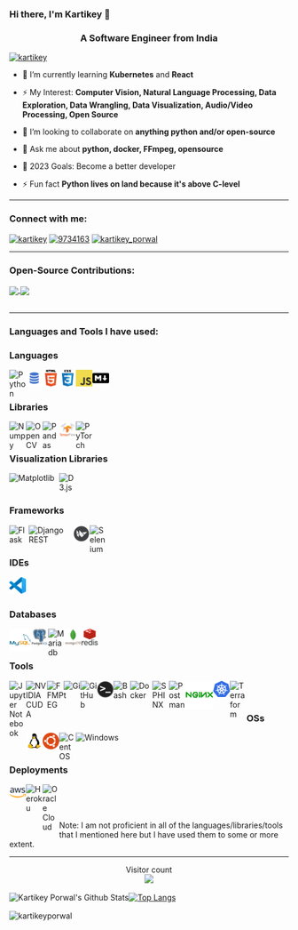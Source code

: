 ### Hi there, I'm Kartikey 👋
<h3 align="center">A Software Engineer from India</h3>

<p align="left"> <a href="https://twitter.com/kartikeyporwal" target="blank"><img src="https://img.shields.io/twitter/follow/kartikeyporwal?logo=twitter&style=for-the-badge" alt="kartikey" /></a> </p>

- 🌱 I’m currently learning **Kubernetes** and **React**

- ⚡ My Interest: **Computer Vision, Natural Language Processing, Data Exploration, Data Wrangling, Data Visualization, Audio/Video Processing, Open Source**

- 👯 I’m looking to collaborate on **anything python and/or open-source**

- 💬 Ask me about **python, docker, FFmpeg, opensource**

- 🥅 2023 Goals: Become a better developer

- ⚡ Fun fact **Python lives on land because it's above C-level**

---

<h3 align="left">Connect with me:</h3>
<p align="left">
<a href="https://twitter.com/kartikeyporwal" target="blank"><img align="center" src="https://raw.githubusercontent.com/rahuldkjain/github-profile-readme-generator/master/src/images/icons/Social/twitter.svg" alt="kartikey" height="30" width="40" /></a>
<a href="https://stackoverflow.com/users/9734163/kartikey-porwal" target="blank"><img align="center" src="https://raw.githubusercontent.com/rahuldkjain/github-profile-readme-generator/master/src/images/icons/Social/stack-overflow.svg" alt="9734163" height="30" width="40" /></a>
<a href="https://www.hackerrank.com/kartikey_porwal" target="blank"><img align="center" src="https://raw.githubusercontent.com/rahuldkjain/github-profile-readme-generator/master/src/images/icons/Social/hackerrank.svg" alt="kartikey_porwal" height="30" width="40" /></a>
</p>


---

### Open-Source Contributions:


<a href="https://github.com/nebuly-ai/nebullvm">
  <img align="center" src="https://github-readme-stats.vercel.app/api/pin/?username=nebuly-ai&repo=nebullvm&theme=buefy" />
</a>
<a href="https://github.com/snakers4/silero-models">
  <img align="center" src="https://github-readme-stats.vercel.app/api/pin/?username=snakers4&repo=silero-models&theme=buefy" />
</a>

<br />
<br />


---


### Languages and Tools I have used:

### Languages

[<img align="left" alt="Python" width="30px" src="https://avatars0.githubusercontent.com/u/1525981" />][python]


[<img align="left" alt="SQL" width="30px" src="https://raw.githubusercontent.com/github/explore/80688e429a7d4ef2fca1e82350fe8e3517d3494d/topics/sql/sql.png" />][sql]

[<img align="left" alt="HTML5" width="30px" src="https://raw.githubusercontent.com/github/explore/80688e429a7d4ef2fca1e82350fe8e3517d3494d/topics/html/html.png" />][html5]

[<img align="left" alt="CSS3" width="30px" src="https://raw.githubusercontent.com/github/explore/80688e429a7d4ef2fca1e82350fe8e3517d3494d/topics/css/css.png" />][css]

[<img align="left" alt="JavaScript" width="30px" src="https://raw.githubusercontent.com/github/explore/80688e429a7d4ef2fca1e82350fe8e3517d3494d/topics/javascript/javascript.png" />][javascript]


[<img align="left" alt="Markdown" width="30px" src="https://raw.githubusercontent.com/github/explore/80688e429a7d4ef2fca1e82350fe8e3517d3494d/topics/markdown/markdown.png" />][markdown]




<br />
<br />


### Libraries

[<img align="left" alt="Numpy" width="30px" src="https://numpy.org/images/logo.svg" />][numpy]

[<img align="left" alt="OpenCV" width="30px" src="https://avatars1.githubusercontent.com/u/5009934?" />][opencv]

[<img align="left" alt="Pandas" width="30px" src="https://avatars1.githubusercontent.com/u/21206976?" />][pandas]

[<img align="left" alt="Tensorflow" width="30px" src="https://raw.githubusercontent.com/github/explore/80688e429a7d4ef2fca1e82350fe8e3517d3494d/topics/tensorflow/tensorflow.png" />][tensorflow]


[<img align="left" alt="PyTorch" width="30px" src="https://pytorch.org/assets/images/pytorch-logo.png" />][pytorch]

<br />
<br />


### Visualization Libraries

[<img align="left" alt="Matplotlib" width="90px" src="https://matplotlib.org/_static/logo2_compressed.svg" />][matplotlib]



[<img align="left" alt="D3.js" width="30px" src="https://camo.githubusercontent.com/722a5cc12c7d40231ebeb8ca6facdc8547e2abf7/68747470733a2f2f64336a732e6f72672f6c6f676f2e737667" />][d3js]


<br />
<br />

### Frameworks

[<img align="left" alt="Flask" width="35px" src="https://www.vectorlogo.zone/logos/pocoo_flask/pocoo_flask-icon.svg" />][flask]

[<img align="left" alt="Django REST" width="80px" src="https://www.django-rest-framework.org/img/logo.png" />][django_rest]


[<img align="left" alt="Kivy" width="30px" src="https://raw.githubusercontent.com/kivy/kivy/master/kivy/data/logo/kivy-icon-256.png" />][kivy]

[<img align="left" alt="Selenium" width="30px" src="https://camo.githubusercontent.com/74ed64243ba05754329bc527cd4240ebd1c087a1/68747470733a2f2f73656c656e69756d2e6465762f696d616765732f73656c656e69756d5f6c6f676f5f7371756172655f677265656e2e706e67" />][selenium]

<br />
<br />


### IDEs


[<img align="left" alt="Visual Studio Code" width="30px" src="https://raw.githubusercontent.com/github/explore/80688e429a7d4ef2fca1e82350fe8e3517d3494d/topics/visual-studio-code/visual-studio-code.png" />][vscode]

<br />
<br />

### Databases

[<img align="left" alt="MySQL" width="40px" src="https://raw.githubusercontent.com/devicons/devicon/master/icons/mysql/mysql-original-wordmark.svg" />][mysql]


[<img align="left" alt="Postgresql" width="30px" src="https://raw.githubusercontent.com/devicons/devicon/master/icons/postgresql/postgresql-original-wordmark.svg" />][postgresql]


[<img align="left" alt="Mariadb" width="30px" src="https://www.vectorlogo.zone/logos/mariadb/mariadb-icon.svg" />][mariadb]

[<img align="left" alt="Mongodb" width="30px" src="https://raw.githubusercontent.com/devicons/devicon/master/icons/mongodb/mongodb-original-wordmark.svg" />][mongodb]

[<img align="left" alt="Redis" width="30px" src="https://raw.githubusercontent.com/devicons/devicon/master/icons/redis/redis-original-wordmark.svg" />][redis]



<br />
<br />


### Tools


[<img align="left" alt="Jupyter Notebook" width="30px" src="https://avatars1.githubusercontent.com/u/7388996" />][jupyter]

[<img align="left" alt="NVIDIA CUDA" width="38px" src="https://upload.wikimedia.org/wikipedia/en/b/b9/Nvidia_CUDA_Logo.jpg" />][cuda]

[<img align="left" alt="FFMPEG" width="30px" src="https://avatars2.githubusercontent.com/u/729418?" />][ffmpeg]


[<img align="left" alt="Git" width="30px" src="https://www.vectorlogo.zone/logos/git-scm/git-scm-icon.svg" />][git]

[<img align="left" alt="GitHub" width="30px" src="https://avatars1.githubusercontent.com/u/9919?" />][github]



[<img align="left" alt="Terminal" width="30px" src="https://raw.githubusercontent.com/github/explore/80688e429a7d4ef2fca1e82350fe8e3517d3494d/topics/terminal/terminal.png" />][terminal]

[<img align="left" alt="Bash" width="30px" src="https://www.vectorlogo.zone/logos/gnu_bash/gnu_bash-icon.svg" />][bash]



[<img align="left" alt="Docker" width="40px" src="https://avatars0.githubusercontent.com/u/5429470?" />][docker]


[<img align="left" alt="SPHINX" width="30px" src="https://avatars2.githubusercontent.com/u/31936682?" />][sphinx]



[<img align="left" alt="Postman" width="30px" src="https://www.vectorlogo.zone/logos/getpostman/getpostman-icon.svg" />][postman]


[<img align="left" alt="NGINX" width="50px" src="https://raw.githubusercontent.com/devicons/devicon/master/icons/nginx/nginx-original.svg" />][nginx]
  
[<img align="left" alt="Kubernetes" width="30px" src="https://raw.githubusercontent.com/kubernetes/kubernetes/master/logo/logo.png" />][kubernetes]

[<img align="left" alt="Terraform" width="30px" src="https://assets-global.website-files.com/5f10ed4c0ebf7221fb5661a5/5f2f44a3fe54f0baba461524_terraform-logo.png" />][terraform]


<br />
<br />


### OSs

[<img align="left" alt="Linux" width="30px" src="https://raw.githubusercontent.com/github/explore/80688e429a7d4ef2fca1e82350fe8e3517d3494d/topics/linux/linux.png" />][linux]

[<img align="left" alt="Ubuntu" width="30px" src="https://raw.githubusercontent.com/github/explore/80688e429a7d4ef2fca1e82350fe8e3517d3494d/topics/ubuntu/ubuntu.png" />][ubuntu]

[<img align="left" alt="CentOS" width="30px" src="https://upload.wikimedia.org/wikipedia/commons/6/63/CentOS_color_logo.svg" />][centos]


[<img align="left" alt="Windows" width="90px"  src="https://upload.wikimedia.org/wikipedia/commons/thumb/e/e2/Windows_logo_and_wordmark_-_2021.svg/250px-Windows_logo_and_wordmark_-_2021.svg.png" />][windows]


<br />
<br />


### Deployments

[<img align="left" alt="AWS" width="30px" src="https://raw.githubusercontent.com/devicons/devicon/master/icons/amazonwebservices/amazonwebservices-original-wordmark.svg" />][aws]

[<img align="left" alt="Heroku" width="30px" src="https://www.vectorlogo.zone/logos/heroku/heroku-icon.svg" />][heroku]

[<img align="left" alt="Oracle Cloud" width="30px" src="https://www.oracle.com/a/ocom/img/oracle-social-share-fb.jpg" />][oci]






<br />
<br />
<br />


Note: I am not proficient in all of the languages/libraries/tools that I mentioned here but I have used them to some or more extent.


---

<p align="center"> 
  Visitor count<br>
  <img src="https://profile-counter.glitch.me/kartikeyporwal/count.svg" />
</p>


[<img align="left" alt="Kartikey Porwal's Github Stats" src="https://github-readme-stats.vercel.app/api?username=kartikeyporwal&show_icons=true&hide_border=true&theme=radical" />][github]

[![Top Langs](https://github-readme-stats.vercel.app/api/top-langs/?username=kartikeyporwal&show_icons=true&hide_border=true&theme=radical)](https://github.com/kartikeyporwal)

<p><img align="center" src="http://github-readme-streak-stats.herokuapp.com?user=kartikeyporwal&theme=nightowl&date_format=M%20j%5B%2C%20Y%5D&" alt="kartikeyporwal" /></p>


[github]: https://github.com/kartikeyporwal
[linkedin]: https://www.linkedin.com/in/kartikeyporwal/
[vscode]: https://github.com/microsoft/vscode
[python]: https://www.python.org/
[jupyter]: https://jupyter.org/
[opencv]: https://github.com/opencv/opencv
[ffmpeg]: https://github.com/FFmpeg/FFmpeg
[pandas]: https://github.com/pandas-dev/pandas
[mysql]: https://dev.mysql.com/
[postgresql]: https://www.postgresql.org
[mariadb]: https://mariadb.org/
[mongodb]: https://www.mongodb.com/
[git]: https://github.com/git/git
[svn]: https://github.com/apache/subversion
[github]: https://github.com/
[terminal]: https://github.com/topics/terminal
[bash]: https://www.gnu.org/software/bash/
[tensorflow]: https://github.com/tensorflow/tensorflow
[pytorch]: https://github.com/pytorch/pytorch
[numpy]: https://github.com/numpy/numpy
[d3js]: https://github.com/d3/d3
[matplotlib]: https://github.com/matplotlib/matplotlib
[docker]: https://www.docker.com/
[html5]: https://github.com/topics/html
[javascript]: https://github.com/topics/javascript
[css]: https://github.com/topics/css
[sql]: https://github.com/topics/sql
[linux]: https://github.com/topics/linux
[ubuntu]: https://ubuntu.com/
[centos]: https://www.centos.org/
[windows]: https://www.microsoft.com/en-in/windows
[markdown]: https://github.com/topics/markdown
[flask]: https://github.com/pallets/flask
[selenium]: https://github.com/SeleniumHQ/selenium
[kivy]: https://github.com/kivy/kivy
[excel]: https://www.microsoft.com/en-us/microsoft-365/excel
[powerpoint]: https://www.microsoft.com/en-in/microsoft-365/powerpoint
[docs]: https://docs.google.com/
[cuda]: https://developer.nvidia.com/cuda-zone
[sphinx]: https://www.sphinx-doc.org/en/master/
[django_rest]: https://www.django-rest-framework.org/
[redis]: https://redis.io
[postman]: https://postman.com
[nginx]: https://www.nginx.com
[kubernetes]: https://github.com/kubernetes/kubernetes
[terraform]: https://github.com/hashicorp/terraform
[aws]: https://aws.amazon.com
[heroku]: https://heroku.com
[oci]: https://www.oracle.com/in/cloud/
